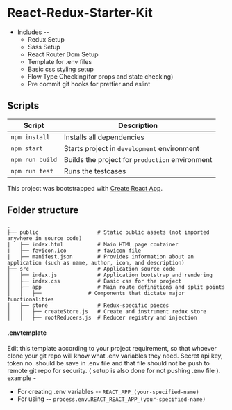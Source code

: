 # React-Redux-Starter-Kit

- Includes --
  - Redux Setup
  - Sass Setup
  - React Router Dom Setup
  - Template for .env files
  - Basic css styling setup
  - Flow Type Checking(for props and state checking)
  - Pre commit git hooks for prettier and eslint

## Scripts

| Script          | Description                                     |
| --------------- | ----------------------------------------------- |
| `npm install`   | Installs all dependencies                       |
| `npm start`     | Starts project in `development` environment     |
| `npm run build` | Builds the project for `production` environment |
| `npm run test`  | Runs the testcases                              |

This project was bootstrapped with [Create React App](https://github.com/facebook/create-react-app).

## Folder structure

```
.
├── public                   # Static public assets (not imported anywhere in source code)
│   ├── index.html           # Main HTML page container
|   ├── favicon.ico          # favicon file
|   ├── manifest.json        # Provides information about an application (such as name, author, icon, and description)
├── src                      # Application source code
│   ├── index.js             # Application bootstrap and rendering
│   ├── index.css            # Basic css for the project
│   ├── app                  # Main route definitions and split points
│   │   ├──               # Components that dictate major functionalities
│   ├── store                # Redux-specific pieces
│   │   ├── createStore.js   # Create and instrument redux store
│   │   ├── rootReducers.js  # Reducer registry and injection
```

#### .envtemplate

Edit this template according to your project requirement, so that whoever clone your git repo will know what .env variables they need.
Secret api key, token no. should be save in .env file and that file should not be push to remote git repo for security.
( setup is also done for not pushing .env file ).
example -

- For creating .env variables -- `REACT_APP_(your-specified-name)`
- For using -- `process.env.REACT_REACT_APP_(your-specified-name)`
